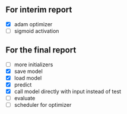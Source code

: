 ## For interim report

- [x] adam optimizer
- [ ] sigmoid activation

## For the final report

- [ ] more initializers
- [x] save model
- [x] load model
- [x] predict
- [x] call model directly with input instead of test
- [ ] evaluate
- [ ] scheduler for optimizer